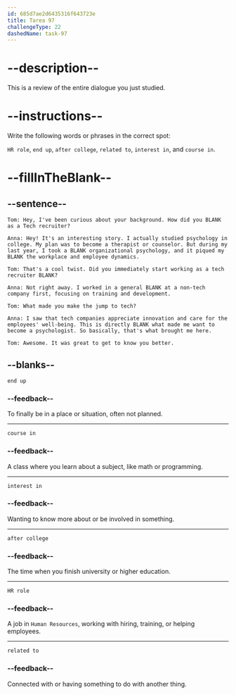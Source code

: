 ```yaml
---
id: 685d7ae2d6435316f643723e
title: Tarea 97
challengeType: 22
dashedName: task-97
---
```


<!-- REVIEW -->

# --description--

This is a review of the entire dialogue you just studied.

# --instructions--

Write the following words or phrases in the correct spot:

`HR role`, `end up`, `after college`, `related to`, `interest in`, and `course in`.

# --fillInTheBlank--

## --sentence--

`Tom: Hey, I've been curious about your background. How did you BLANK as a Tech recruiter?`

`Anna: Hey! It's an interesting story. I actually studied psychology in college. My plan was to become a therapist or counselor. But during my last year, I took a BLANK organizational psychology, and it piqued my BLANK the workplace and employee dynamics.`

`Tom: That's a cool twist. Did you immediately start working as a tech recruiter BLANK?`

`Anna: Not right away. I worked in a general BLANK at a non-tech company first, focusing on training and development.`

`Tom: What made you make the jump to tech?`

`Anna: I saw that tech companies appreciate innovation and care for the employees' well-being. This is directly BLANK what made me want to become a psychologist. So basically, that's what brought me here.`

`Tom: Awesome. It was great to get to know you better.`

## --blanks--

`end up`

### --feedback--

To finally be in a place or situation, often not planned.

---

`course in`

### --feedback--

A class where you learn about a subject, like math or programming.

---

`interest in`

### --feedback--

Wanting to know more about or be involved in something.

---

`after college`

### --feedback--

The time when you finish university or higher education.

---

`HR role`

### --feedback--

A job in `Human Resources`, working with hiring, training, or helping employees.

---

`related to`

### --feedback--

Connected with or having something to do with another thing.
